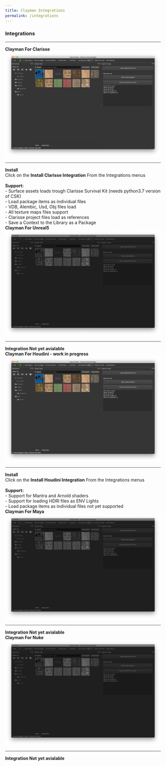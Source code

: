 ```yaml
---
title: Clayman Integrations
permalink: /integrations
---
```

### Integrations
<hr style="background-color:#424242;">

<div id="Integrations">
<div class="block column is-4" style="display:block; clear: both; float: left; position: relative;">
	<b>Clayman For Clarisse</b>
	<div class="img">
	<img src="/assets/media/clayman_in_app.png"> 
	</div><hr style="background-color:#424242;">

</div>
<div class="block column is-8" style="display:block; float: left; position: relative;">
	<b>Install</b><br>
	Click on the <b>Install Clarisse Integration</b> From the Integrations menus<br>
	<br>
	<b>Support:</b><br>
	- Surface assets loads trough Clarisse Survival Kit (needs python3.7 version of CSK)<br>
	- Load package items as individual files<br>
	- VDB, Alembic, Usd, Obj files load<br>
	- All texture maps files support<br>
	- Clarisse project files load as references<br>
	- Save a Context to the Library as a Package<br>


</div>
</div>

<div id="Integrations">
<div class="block column is-4" style="display:block; clear: both; float: left; position: relative;">
	<b>Clayman For Unreal5</b>
	<div class="img">
	<img src="/assets/media/clayman_inapp_wip.png"> 
	</div><hr style="background-color:#424242;">
</div>
<div class="block column is-8" style="display:block; float: left; position: relative;">
	<b>Integration Not yet avialable</b><br>
</div>
</div>

<div id="Integrations">
<div class="block column is-4" style="display:block; clear: both; float: left; position: relative;">
	<b>Clayman For Houdini - work in progress</b>
	<div class="img">
	<img src="/assets/media/clayman_in_app.png"> 
	</div><hr style="background-color:#424242;">
</div>
<div class="block column is-8" style="display:block; float: left; position: relative;">
	<b>Install</b><br>
	Click on the <b>Install Houdini Integration</b> From the Integrations menus<br>
	<br>
	<b>Support:</b><br>
	- Support for Mantra and Arnold shaders<br>
	- Support for loading HDRI files as ENV Lights<br>
	- Load package items as individual files not yet supported<br>
</div>
</div>

<div id="Integrations">
<div class="block column is-4" style="display:block; clear: both; float: left; position: relative;">
	<b>Clayman For Maya</b>
	<div class="img">
	<img src="/assets/media/clayman_inapp_wip.png"> 
	</div><hr style="background-color:#424242;">

</div>
<div class="block column is-8" style="display:block; float: left; position: relative;">
	<b>Integration Not yet avialable</b><br>
</div>
</div>

<div id="Integrations">
<div class="block column is-4" style="display:block; clear: both; float: left; position: relative;">
	<b>Clayman For Nuke</b>
	<div class="img">
	<img src="/assets/media/clayman_inapp_wip.png"> 
	</div><hr style="background-color:#424242;">

</div>
<div class="block column is-8" style="display:block; float: left; position: relative;">
	<b>Integration Not yet avialable</b><br>
</div>
</div>

<!-- fixer --->
<div style="clear: both;"></div>

<!-- fixer --->


